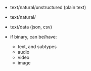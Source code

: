 - text/natural/unstructured (plain text)
- text/natural/
- text/data (json, csv)

- if binary, can be/have:
    - text, and subtypes
    - audio
    - video
    - image

<!-- - text

    - natural language
    - executable
- audio
-  -->